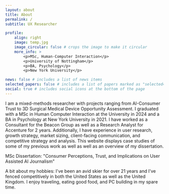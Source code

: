 ```yaml
---
layout: about
title: About
permalink: /
subtitle: UX Researcher

profile:
    align: right
    image: temp.jpg
    image_circular: false # crops the image to make it circular
    more_info: >
        <p>MSc, Human-Computer Interaction</p>
        <p>University of Nottingham</p>
        <p>BA, Psychology</p>
        <p>New York University</p>

news: false # includes a list of news items
selected_papers: false # includes a list of papers marked as "selected={true}"
social: true # includes social icons at the bottom of the page
---
```


I am a mixed-methods researcher with projects ranging from AI-Consumer Trust to 3D Surgical Medical Device Opportunity Assessment. I graduated with a MSc in Human Computer Interaction at the University in 2024 and a BA in Psychology at New York University in 2021. I have worked as a Consultant for the Beacon Group as well as a Research Analyst for Accenture for 2 years. Additionally, I have experience in user research, growth strategy, market sizing, client-facing communication, and competitive strategy and analysis. This website displays case studies of some of my previous work as well as well as an overview of my dissertation.

MSc Dissertation: "Consumer Perceptions, Trust, and Implications on User Assisted AI Journalism"

A bit about my hobbies: I've been an avid skier for over 21 years and I've fenced competitively in both the United States as well as the United Kingdom. I enjoy traveling, eating good food, and PC building in my spare time.
